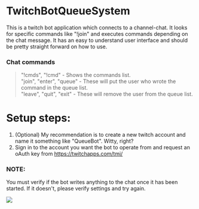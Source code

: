 # TwitchBotQueueSystem
This is a twitch bot application which connects to a channel-chat.
It looks for specific commands like "!join" and executes commands depending on the chat message.
It has an easy to understand user interface and should be pretty straight forward on how to use.

### Chat commands
> "!cmds", "!cmd" - Shows the commands list.   
> "join", "enter", "queue" - These will put the user who wrote the command in the queue list.   
> "leave", "quit", "exit" - These will remove the user from the queue list.

# Setup steps:
1. (Optional) My recommendation is to create a new twitch account and name it something like "QueueBot". Witty, right?
2. Sign in to the account you want the bot to operate from and request an oAuth key from https://twitchapps.com/tmi/

### NOTE:
You must verify if the bot writes anything to the chat once it has been started. If it doesn't, please verify settings and try again.

![](http://bytevaultstudio.se/ShareX/NVIDIA_Share_D7x5iklfZu2.png)
